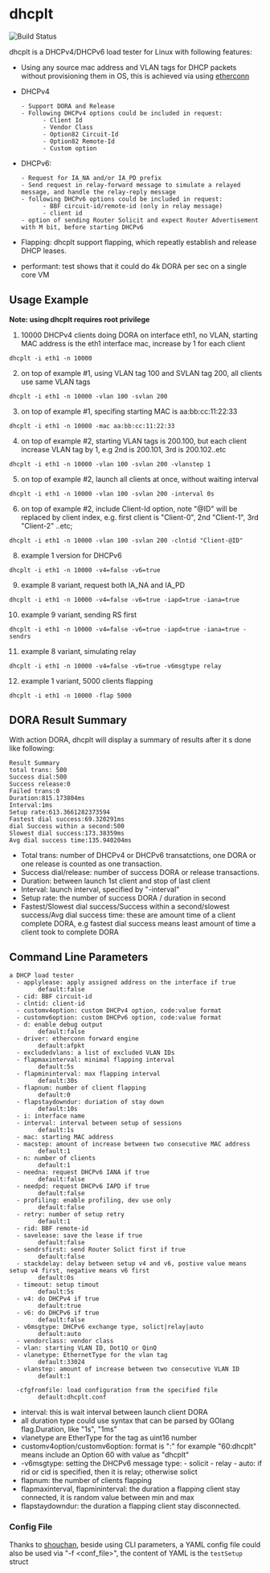 # dhcplt
![Build Status](https://github.com/hujun-open/dhcplt/actions/workflows/main.yml/badge.svg)

dhcplt is a DHCPv4/DHCPv6 load tester for Linux with following features: 

- Using any source mac address and VLAN tags for DHCP packets without provisioning them in OS, this is achieved via using [etherconn](https://github.com/hujun-open/etherconn)

- DHCPv4

      - Support DORA and Release
      - Following DHCPv4 options could be included in request:
            - Client Id
            - Vendor Class
            - Option82 Circuit-Id
            - Option82 Remote-Id
            - Custom option
- DHCPv6:

      - Request for IA_NA and/or IA_PD prefix
      - Send request in relay-forward message to simulate a relayed message, and handle the relay-reply message
      - following DHCPv6 options could be included in request:
            - BBF circuit-id/remote-id (only in relay message)
            - client id 
      - option of sending Router Solicit and expect Router Advertisement with M bit, before starting DHCPv6 

- Flapping: dhcplt support flapping, which repeatly establish and release DHCP leases. 
- performant: test shows that it could do 4k DORA per sec on a single core VM

## Usage Example
**Note: using dhcplt requires root privilege**

1. 10000 DHCPv4 clients doing DORA on interface eth1, no VLAN, starting MAC address is the eth1 interface mac, increase by 1 for each client
```
dhcplt -i eth1 -n 10000
```
2. on top of example #1, using VLAN tag 100 and SVLAN tag 200, all clients use same VLAN tags
```
dhcplt -i eth1 -n 10000 -vlan 100 -svlan 200
```
3. on top of example #1, specifing starting MAC is aa:bb:cc:11:22:33
```
dhcplt -i eth1 -n 10000 -mac aa:bb:cc:11:22:33
```
4. on top of example #2, starting VLAN tags is 200.100, but each client increase VLAN tag by 1, e.g 2nd is 200.101, 3rd is 200.102..etc
```
dhcplt -i eth1 -n 10000 -vlan 100 -svlan 200 -vlanstep 1
```
5. on top of example #2, launch all clients at once, without waiting interval
```
dhcplt -i eth1 -n 10000 -vlan 100 -svlan 200 -interval 0s
```
6. on top of example #2, include Client-Id option, note "@ID" will be replaced by client index, e.g. first client is "Client-0", 2nd "Client-1", 3rd "Client-2" ..etc;
```
dhcplt -i eth1 -n 10000 -vlan 100 -svlan 200 -clntid "Client-@ID"
```

8. example 1 version for DHCPv6
```
dhcplt -i eth1 -n 10000 -v4=false -v6=true
```

9. example 8 variant, request both IA_NA and IA_PD
```
dhcplt -i eth1 -n 10000 -v4=false -v6=true -iapd=true -iana=true
```

10. example 9 variant, sending RS first
```
dhcplt -i eth1 -n 10000 -v4=false -v6=true -iapd=true -iana=true -sendrs
```

11. example 8 variant, simulating relay
```
dhcplt -i eth1 -n 10000 -v4=false -v6=true -v6msgtype relay
```

12. example 1 variant, 5000 clients flapping
```
dhcplt -i eth1 -n 10000 -flap 5000 
```

## DORA Result Summary
With action DORA, dhcplt will display a summary of results after it s done like following:
```
Result Summary
total trans: 500
Success dial:500
Success release:0
Failed trans:0
Duration:815.173804ms
Interval:1ms
Setup rate:613.3661282373594
Fastest dial success:69.320291ms
dial Success within a second:500
Slowest dial success:173.38359ms
Avg dial success time:135.940204ms
```
- Total trans: number of DHCPv4 or DHCPv6 transatctions, one DORA or one release is counted as one transaction.
- Success dial/release: number of success DORA or release transactions.
- Duration: between launch 1st client and stop of last client
- Interval: launch interval, specified by "-interval"
- Setup rate: the number of success DORA / duration in second
- Fastest/Slowest dial success/Success within a second/slowest success/Avg dial success time: these are amount time of a client complete DORA, e.g fastest dial success means least amount of time a client took to complete DORA

## Command Line Parameters

```
a DHCP load tester
  - applylease: apply assigned address on the interface if true
        default:false
  - cid: BBF circuit-id
  - clntid: client-id
  - customv4option: custom DHCPv4 option, code:value format
  - customv6option: custom DHCPv6 option, code:value format
  - d: enable debug output
        default:false
  - driver: etherconn forward engine
        default:afpkt
  - excludedvlans: a list of excluded VLAN IDs
  - flapmaxinterval: minimal flapping interval
        default:5s
  - flapmininterval: max flapping interval
        default:30s
  - flapnum: number of client flapping
        default:0
  - flapstaydowndur: duriation of stay down
        default:10s
  - i: interface name
  - interval: interval between setup of sessions
        default:1s
  - mac: starting MAC address
  - macstep: amount of increase between two consecutive MAC address
        default:1
  - n: number of clients
        default:1
  - needna: request DHCPv6 IANA if true
        default:false
  - needpd: request DHCPv6 IAPD if true
        default:false
  - profiling: enable profiling, dev use only
        default:false
  - retry: number of setup retry
        default:1
  - rid: BBF remote-id
  - savelease: save the lease if true
        default:false
  - sendrsfirst: send Router Solict first if true
        default:false
  - stackdelay: delay between setup v4 and v6, postive value means setup v4 first, negative means v6 first
        default:0s
  - timeout: setup timout
        default:5s
  - v4: do DHCPv4 if true
        default:true
  - v6: do DHCPv6 if true
        default:false
  - v6msgtype: DHCPv6 exchange type, solict|relay|auto
        default:auto
  - vendorclass: vendor class
  - vlan: starting VLAN ID, Dot1Q or QinQ
  - vlanetype: EthernetType for the vlan tag
        default:33024
  - vlanstep: amount of increase between two consecutive VLAN ID
        default:1

  -cfgfromfile: load configuration from the specified file
        default:dhcplt.conf

```
- interval: this is wait interval between launch client DORA
- all duration type could use syntax that can be parsed by GOlang flag.Duration, like "1s", "1ms"
- vlanetype are EtherType for the tag as uint16 number
- customv4option/customv6option: format is "<option-id>:<value>" for example "60:dhcplt" means include an Option 60 with value as "dhcplt"
- -v6msgtype: setting the DHCPv6 message type:
      - solicit
      - relay
      - auto: if rid or cid is specified, then it is relay; otherwise solict
- flapnum: the number of clients flapping
- flapmaxinterval, flapmininterval: the duration a flapping client stay connected, it is random value between min and max
- flapstaydowndur: the duration a flapping client stay disconnected. 

### Config File
Thanks to [shouchan](https://github.com/hujun-open/shouchan), beside using CLI parameters, a YAML config file could also be used via "-f <conf_file>", the content of YAML is the `testSetup` struct 
